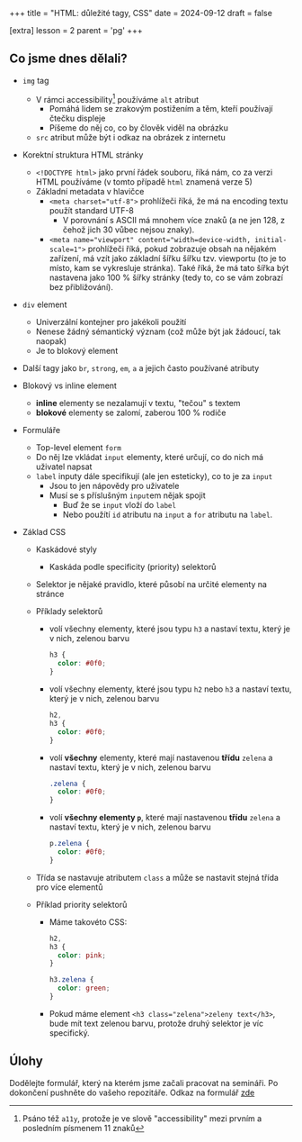 +++
title = "HTML: důležité tagy, CSS"
date = 2024-09-12
draft = false

[extra]
lesson = 2
parent = 'pg'
+++

## Co jsme dnes dělali?

- `img` tag
  - V rámci accessibility[^1] používáme `alt` atribut
    - Pomáhá lidem se zrakovým postižením a těm, kteří používají čtečku
      displeje
    - Píšeme do něj co, co by člověk viděl na obrázku
  - `src` atribut může být i odkaz na obrázek z internetu
- Korektní struktura HTML stránky
  - `<!DOCTYPE html>` jako první řádek souboru, říká nám, co za verzi HTML
    používáme (v tomto případě `html` znamená verze 5)
  - Základní metadata v hlavičce
    - `<meta charset="utf-8">` prohlížeči říká, že má na encoding textu
      použít standard UTF-8
      - V porovnání s ASCII má mnohem více znaků (a ne jen 128, z čehož
        jich 30 vůbec nejsou znaky).
    - `<meta name="viewport" content="width=device-width, initial-scale=1">`
      prohlížeči říká, pokud zobrazuje obsah na nějakém zařízení, má vzít
      jako základní šířku šířku tzv. viewportu (to je to místo, kam se
      vykresluje stránka). Také říká, že má tato šířka být nastavena jako
      100 % šířky stránky (tedy to, co se vám zobrazí bez přibližování).
- `div` element
  - Univerzální kontejner pro jakékoli použití
  - Nenese žádný sémantický význam (což může být jak žádoucí, tak naopak)
  - Je to blokový element
- Další tagy jako `br`, `strong`, `em`, `a` a jejich často používané atributy
- Blokový vs inline element
  - **inline** elementy se nezalamují v textu, "tečou" s textem
  - **blokové** elementy se zalomí, zaberou 100 % rodiče
- Formuláře
  - Top-level element `form`
  - Do něj lze vkládat `input` elementy, které určují, co do nich má uživatel
    napsat
  - `label` inputy dále specifikují (ale jen esteticky), co to je za `input`
    - Jsou to jen nápovědy pro uživatele
    - Musí se s příslušným `input`em nějak spojit
      - Buď že se `input` vloží do `label`
      - Nebo použítí `id` atributu na `input` a `for` atributu na `label`.
- Základ CSS

  - Kaskádové styly
    - Kaskáda podle specificity (priority) selektorů
  - Selektor je nějaké pravidlo, které působí na určité elementy na stránce
  - Příklady selektorů
    - volí všechny elementy, které jsou typu `h3` a nastaví
      textu, který je v nich, zelenou barvu
      ```css
      h3 {
        color: #0f0;
      }
      ```
    - volí všechny elementy, které jsou typu `h2` nebo `h3` a nastaví
      textu, který je v nich, zelenou barvu
      ```css
      h2,
      h3 {
        color: #0f0;
      }
      ```
    - volí **všechny** elementy, které mají nastavenou **třídu** `zelena` a nastaví
      textu, který je v nich, zelenou barvu
      ```css
      .zelena {
        color: #0f0;
      }
      ```
    - volí **všechny elementy `p`**, které mají nastavenou **třídu** `zelena` a nastaví
      textu, který je v nich, zelenou barvu
      ```css
      p.zelena {
        color: #0f0;
      }
      ```
  - Třída se nastavuje atributem `class` a může se nastavit
    stejná třída pro více elementů
  - Příklad priority selektorů

    - Máme takovéto CSS:

      ```css
      h2,
      h3 {
        color: pink;
      }

      h3.zelena {
        color: green;
      }
      ```

    - Pokud máme element `<h3 class="zelena">zeleny text</h3>`, bude mít text zelenou barvu, protože druhý selektor je víc specifický.

[^1]: Psáno též `a11y`, protože je ve slově "accessibility" mezi prvním a posledním písmenem 11 znaků

## Úlohy

Dodělejte formulář, který na kterém jsme začali pracovat na semináři. Po dokončení pushněte do vašeho repozitáře. Odkaz na formulář [zde](https://gitlab.com/gymnazium-nad-aleji/2024-25/pg/-/raw/main/02/form.png)
